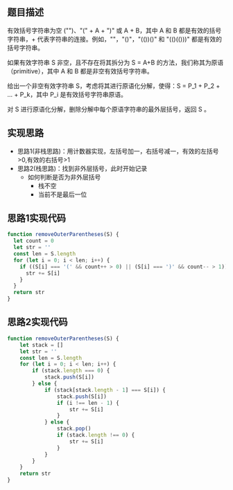 ## 题目描述
有效括号字符串为空 ("")、"(" + A + ")" 或 A + B，其中 A 和 B 都是有效的括号字符串，+ 代表字符串的连接。例如，""，"()"，"(())()" 和 "(()(()))" 都是有效的括号字符串。

如果有效字符串 S 非空，且不存在将其拆分为 S = A+B 的方法，我们称其为原语（primitive），其中 A 和 B 都是非空有效括号字符串。

给出一个非空有效字符串 S，考虑将其进行原语化分解，使得：S = P_1 + P_2 + ... + P_k，其中 P_i 是有效括号字符串原语。

对 S 进行原语化分解，删除分解中每个原语字符串的最外层括号，返回 S 。

## 实现思路
* 思路1(非栈思路)：用计数器实现，左括号加一，右括号减一，有效的左括号>0,有效的右括号>1
* 思路2(栈思路)：找到非外层括号，此时开始记录
  * 如何判断是否为非外层括号
    * 栈不空
    * 当前不是最后一位

## 思路1实现代码
```javascript
function removeOuterParentheses(S) {
  let count = 0
  let str = ''
  const len = S.length
  for (let i = 0; i < len; i++) {
    if ((S[i] === '(' && count++ > 0) || (S[i] === ')' && count-- > 1)) {
      str += S[i]
    }
  }
  return str
}
```

## 思路2实现代码
```javascript
function removeOuterParentheses(S) {
	let stack = []
	let str = ''
	const len = S.length
	for (let i = 0; i < len; i++) {
		if (stack.length === 0) {
			stack.push(S[i])
		} else {
			if (stack[stack.length - 1] === S[i]) {
				stack.push(S[i])
				if (i !== len - 1) {
					str += S[i]
				}
			} else {
				stack.pop()
				if (stack.length !== 0) {
					str += S[i]
				}
			}
		}
	}
	return str
}
```

